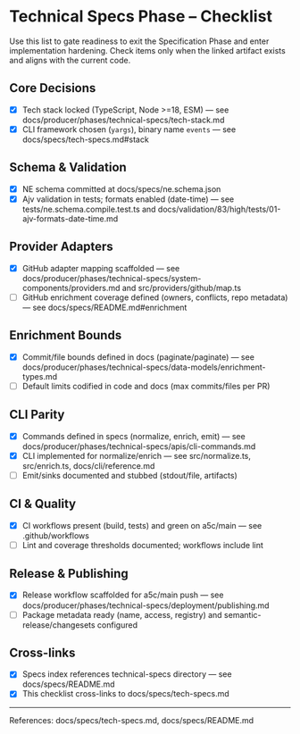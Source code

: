 # Technical Specs Phase – Checklist

Use this list to gate readiness to exit the Specification Phase and enter implementation hardening. Check items only when the linked artifact exists and aligns with the current code.

## Core Decisions
- [x] Tech stack locked (TypeScript, Node >=18, ESM) — see docs/producer/phases/technical-specs/tech-stack.md
- [x] CLI framework chosen (`yargs`), binary name `events` — see docs/specs/tech-specs.md#stack

## Schema & Validation
- [x] NE schema committed at docs/specs/ne.schema.json
- [x] Ajv validation in tests; formats enabled (date-time) — see tests/ne.schema.compile.test.ts and docs/validation/83/high/tests/01-ajv-formats-date-time.md

## Provider Adapters
- [x] GitHub adapter mapping scaffolded — see docs/producer/phases/technical-specs/system-components/providers.md and src/providers/github/map.ts
- [ ] GitHub enrichment coverage defined (owners, conflicts, repo metadata) — see docs/specs/README.md#enrichment

## Enrichment Bounds
- [x] Commit/file bounds defined in docs (paginate/paginate) — see docs/producer/phases/technical-specs/data-models/enrichment-types.md
- [ ] Default limits codified in code and docs (max commits/files per PR)

## CLI Parity
- [x] Commands defined in specs (normalize, enrich, emit) — see docs/producer/phases/technical-specs/apis/cli-commands.md
- [x] CLI implemented for normalize/enrich — see src/normalize.ts, src/enrich.ts, docs/cli/reference.md
- [ ] Emit/sinks documented and stubbed (stdout/file, artifacts)

## CI & Quality
- [x] CI workflows present (build, tests) and green on a5c/main — see .github/workflows
- [ ] Lint and coverage thresholds documented; workflows include lint

## Release & Publishing
- [x] Release workflow scaffolded for a5c/main push — see docs/producer/phases/technical-specs/deployment/publishing.md
- [ ] Package metadata ready (name, access, registry) and semantic-release/changesets configured

## Cross-links
- [x] Specs index references technical-specs directory — see docs/specs/README.md
- [x] This checklist cross-links to docs/specs/tech-specs.md

---
References: docs/specs/tech-specs.md, docs/specs/README.md
